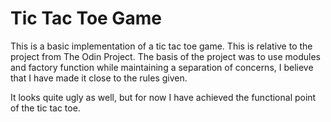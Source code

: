 # Tic Tac Toe Game

This is a basic implementation of a tic tac toe game. This is relative to the project from The Odin Project.
The basis of the project was to use modules and factory function while maintaining a separation of concerns, I believe that I have made it close to the rules given.

It looks quite ugly as well, but for now I have achieved the functional point of the tic tac toe.
